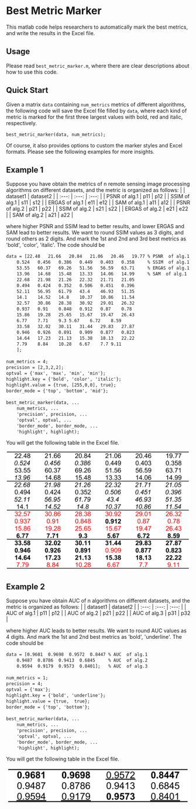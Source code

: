 # Best Metric Marker
This matlab code helps researchers to automatically mark the best metrics, and write the results in the Excel file. 

## Usage
Please read `best_metric_marker.m`, where there are clear descriptions about how to use this code. 

## Quick Start

Given a matrix `data` containing `num_metrics` metrics of different algorithms, the following code will save the 
Excel file filled by `data`, where each kind of metric is marked for the first three largest values with bold, 
red and italic, respectively.

```
best_metric_marker(data, num_metrics);
```

Of course, it also provides options to custom the marker styles and Excel formats. Please see the following examples
for more insights. 

## Example 1
Suppose you have obtain the metrics of n remote sensing image
processing algorithms on different datasets, and the metric is
organized as follows:
|                 | dataset1     | dataset2    |
| :---:           | :---:        | :---:       |
| PSNR   of alg.1 |  p11         | p12         |
| SSIM   of alg.1 |  s11         | s12         |
| ERGAS  of alg.1 |  e11         | e12         |
| SAM    of alg.1 |  a11         | a12         |
| PSNR   of alg.2 |  p21         | p22         |
| SSIM   of alg.2 |  s21         | s22         |
| ERGAS  of alg.2 |  e21         | e22         |
| SAM    of alg.2 |  a21         | a22         |

where higher PSNR and SSIM lead to better results, and lower ERGAS
and SAM lead to better results. We want to round SSIM values as 3
digits, and round others as 2 digits. And mark the 1st and 2nd and
3rd best metrics as 'bold', 'color', 'italic'. The code should
be


```
data = [22.48	21.66	20.84	21.06	20.46	19.77 % PSNR  of alg.1
    0.524	0.456	0.386	0.449	0.403	0.358     % SSIM  of alg.1
    53.55	60.37	69.26	51.56	56.59	63.71     % ERGAS of alg.1
    13.96	14.68	15.48	13.33	14.06	14.99     % SAM  of alg.1
    22.68	21.98	21.26	22.32	21.71	21.05
    0.494	0.424	0.352	0.506	0.451	0.396
    52.11	56.95	61.79	43.4	46.93	51.35
    14.1	14.52	14.8	10.37	10.86	11.54
    32.57	30.86	28.38	30.92	29.01	26.32
    0.937	0.91	0.848	0.912	0.87	0.78
    15.86	19.28	25.65	15.67	19.47	26.43
    6.77	7.71	9.3	5.67	6.72	8.59
    33.58	32.02	30.11	31.44	29.83	27.87
    0.946	0.926	0.891	0.909	0.877	0.823
    14.64	17.23	21.13	15.38	18.13	22.22
    7.79	8.84	10.28	6.67	7.7	9.11
    ];

num_metrics = 4;
precision = [2,3,2,2];
optval = {'max', 'max', 'min', 'min'};
highlight.key = {'bold', 'color', 'italic'};
highlight.value = {true, [255,0,0], true};
border_mode = {'top', 'bottom', 'mid'};

best_metric_marker(data, ...
    num_metrics, ...
    'precision', precision, ...
    'optval', optval, ...
    'border_mode', border_mode, ...
    'highlight', highlight);
```

You will get the following table in the Excel file. 

 ![image](https://github.com/shuangxu96/best_metric_marker/blob/main/example1.jpg)

 
## Example 2

Suppose you have obtain AUC of n algorithms on different datasets,
and the metric is organized as follows:
|                 | dataset1     | dataset2    |
| :---:           | :---:        | :---:       |
| AUC   of alg.1 |  p11         | p12         |
| AUC   of alg.2 |  p21         | p22         |
| AUC   of alg.3 |  p31         | p32         |

where higher AUC leads to better results. We want to round AUC
values as 4 digits. And mark the 1st and 2nd best metrics as 'bold',
'underline'. The code should be


```
data = [0.9681	0.9698	0.9572	0.8447 % AUC  of alg.1
    0.9487	0.8786	0.9413	0.6845     % AUC  of alg.2
    0.9594	0.9179	0.9573	0.8401];   % AUC  of alg.3

num_metrics = 1;
precision = 4;
optval = {'max'};
highlight.key = {'bold', 'underline'};
highlight.value = {true,  true};
border_mode = {'top', 'bottom'};

best_metric_marker(data, ...
    num_metrics, ...
    'precision', precision, ...
    'optval', optval, ...
    'border_mode', border_mode, ...
    'highlight', highlight);
```

You will get the following table in the Excel file. 

 ![image](https://github.com/shuangxu96/best_metric_marker/blob/main/example2.png)
